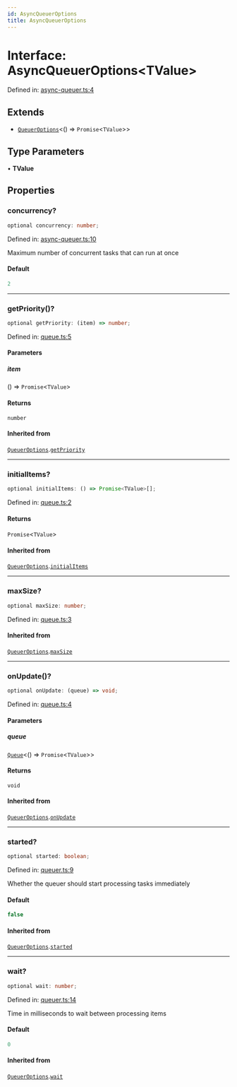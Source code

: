 ```yaml
---
id: AsyncQueuerOptions
title: AsyncQueuerOptions
---
```


<!-- DO NOT EDIT: this page is autogenerated from the type comments -->

# Interface: AsyncQueuerOptions\<TValue\>

Defined in: [async-queuer.ts:4](https://github.com/TanStack/bouncer/blob/main/packages/pacer/src/async-queuer.ts#L4)

## Extends

- [`QueuerOptions`](queueroptions.md)\<() => `Promise`\<`TValue`\>\>

## Type Parameters

• **TValue**

## Properties

### concurrency?

```ts
optional concurrency: number;
```

Defined in: [async-queuer.ts:10](https://github.com/TanStack/bouncer/blob/main/packages/pacer/src/async-queuer.ts#L10)

Maximum number of concurrent tasks that can run at once

#### Default

```ts
2
```

***

### getPriority()?

```ts
optional getPriority: (item) => number;
```

Defined in: [queue.ts:5](https://github.com/TanStack/bouncer/blob/main/packages/pacer/src/queue.ts#L5)

#### Parameters

##### item

() => `Promise`\<`TValue`\>

#### Returns

`number`

#### Inherited from

[`QueuerOptions`](queueroptions.md).[`getPriority`](QueuerOptions.md#getpriority)

***

### initialItems?

```ts
optional initialItems: () => Promise<TValue>[];
```

Defined in: [queue.ts:2](https://github.com/TanStack/bouncer/blob/main/packages/pacer/src/queue.ts#L2)

#### Returns

`Promise`\<`TValue`\>

#### Inherited from

[`QueuerOptions`](queueroptions.md).[`initialItems`](QueuerOptions.md#initialitems)

***

### maxSize?

```ts
optional maxSize: number;
```

Defined in: [queue.ts:3](https://github.com/TanStack/bouncer/blob/main/packages/pacer/src/queue.ts#L3)

#### Inherited from

[`QueuerOptions`](queueroptions.md).[`maxSize`](QueuerOptions.md#maxsize)

***

### onUpdate()?

```ts
optional onUpdate: (queue) => void;
```

Defined in: [queue.ts:4](https://github.com/TanStack/bouncer/blob/main/packages/pacer/src/queue.ts#L4)

#### Parameters

##### queue

[`Queue`](../classes/queue.md)\<() => `Promise`\<`TValue`\>\>

#### Returns

`void`

#### Inherited from

[`QueuerOptions`](queueroptions.md).[`onUpdate`](QueuerOptions.md#onupdate)

***

### started?

```ts
optional started: boolean;
```

Defined in: [queuer.ts:9](https://github.com/TanStack/bouncer/blob/main/packages/pacer/src/queuer.ts#L9)

Whether the queuer should start processing tasks immediately

#### Default

```ts
false
```

#### Inherited from

[`QueuerOptions`](queueroptions.md).[`started`](QueuerOptions.md#started)

***

### wait?

```ts
optional wait: number;
```

Defined in: [queuer.ts:14](https://github.com/TanStack/bouncer/blob/main/packages/pacer/src/queuer.ts#L14)

Time in milliseconds to wait between processing items

#### Default

```ts
0
```

#### Inherited from

[`QueuerOptions`](queueroptions.md).[`wait`](QueuerOptions.md#wait)
